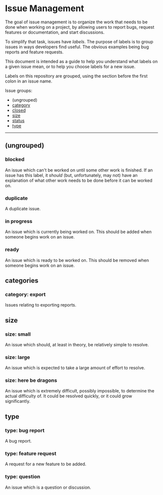 # Issue Management

The goal of issue management is to organize the work that needs to be
done when working on a project, by allowing users to report bugs,
request features or documentation, and start discussions.

To simplify that task, issues have _labels_. The purpose of labels is to
group issues in ways developers find useful. The obvious examples being
bug reports and feature requests.

This document is intended as a guide to help you understand what labels
on a given issue mean, or to help you choose labels for a new issue.

Labels on this repository are grouped, using the section before the
first colon in an issue name.

Issue groups:

* (ungrouped)
* [category](#categories)
* [closed](#closed)
* [size](#size)
* [status](#status)
* [type](#type)

---

## (ungrouped)

### blocked

An issue which can't be worked on until some other work is finished.
If an issue has this label, it _should_ (but, unfortunately, may not)
have an explanation of what other work needs to be done before it can be
worked on.

### duplicate

A duplicate issue.

### in progress

An issue which is currently being worked on. This should be added when
someone begins work on an issue.

### ready

An issue which is ready to be worked on. This should be removed when
someone begins work on an issue.

## categories

### category: export

Issues relating to exporting reports.

## size

### size: small

An issue which should, at least in theory, be relatively simple to
resolve.

### size: large

An issue which is expected to take a large amount of effort to resolve.

### size: here be dragons

An issue which is extremely difficult, possibly impossible, to determine
the actual difficulty of. It could be resolved quickly, or it could grow
significantly.

## type

### type: bug report

A bug report.

### type: feature request

A request for a new feature to be added.

### type: question

An issue which is a question or discussion.
